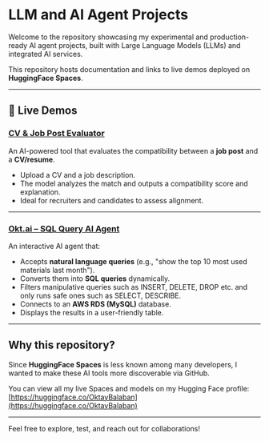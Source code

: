 # LLM and AI Agent Projects

Welcome to the repository showcasing my experimental and production-ready AI agent projects, built with Large Language Models (LLMs) and integrated AI services.

This repository hosts documentation and links to live demos deployed on **HuggingFace Spaces**.

---

## 🔗 Live Demos

### [CV & Job Post Evaluator](https://huggingface.co/spaces/OktayBalaban/CV_JobPost_Evaluator)

An AI-powered tool that evaluates the compatibility between a **job post** and a **CV/resume**.

- Upload a CV and a job description.
- The model analyzes the match and outputs a compatibility score and explanation.
- Ideal for recruiters and candidates to assess alignment.

---

### [Okt.ai – SQL Query AI Agent](https://huggingface.co/spaces/OktayBalaban/Okt.ai?logs=container)

An interactive AI agent that:

- Accepts **natural language queries** (e.g., "show the top 10 most used materials last month").
- Converts them into **SQL queries** dynamically.
- Filters manipulative queries such as INSERT, DELETE, DROP etc. and only runs safe ones such as SELECT, DESCRIBE.
- Connects to an **AWS RDS (MySQL)** database.
- Displays the results in a user-friendly table.

---

## Why this repository?

Since **HuggingFace Spaces** is less known among many developers, I wanted to make these AI tools more discoverable via GitHub.

You can view all my live Spaces and models on my Hugging Face profile:  
[https://huggingface.co/OktayBalaban](https://huggingface.co/OktayBalaban)

---

Feel free to explore, test, and reach out for collaborations!
